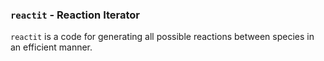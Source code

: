 ### `reactit` -  **React**ion **It**erator

`reactit` is a code for generating all possible reactions between species in an efficient manner.
